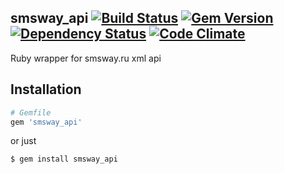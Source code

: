## smsway_api [![Build Status](https://secure.travis-ci.org/kelion/smsway_api.png)](http://travis-ci.org/kelion/smsway_api) [![Gem Version](https://badge.fury.io/rb/smsway_api.png)](http://badge.fury.io/rb/smswy_api) [![Dependency Status](https://gemnasium.com/kelion/smsway_api.png)](https://gemnasium.com/kelion/smsway_api) [![Code Climate](https://codeclimate.com/github/kelion/smsway_api.png)](https://codeclimate.com/github/kelion/smsway_api)

Ruby wrapper for smsway.ru xml api

## Installation

``` ruby
# Gemfile
gem 'smsway_api'
```

or just

``` sh
$ gem install smsway_api
```